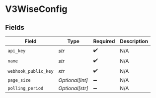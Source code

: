 # V3WiseConfig


## Fields

| Field                | Type                 | Required             | Description          |
| -------------------- | -------------------- | -------------------- | -------------------- |
| `api_key`            | *str*                | :heavy_check_mark:   | N/A                  |
| `name`               | *str*                | :heavy_check_mark:   | N/A                  |
| `webhook_public_key` | *str*                | :heavy_check_mark:   | N/A                  |
| `page_size`          | *Optional[int]*      | :heavy_minus_sign:   | N/A                  |
| `polling_period`     | *Optional[str]*      | :heavy_minus_sign:   | N/A                  |